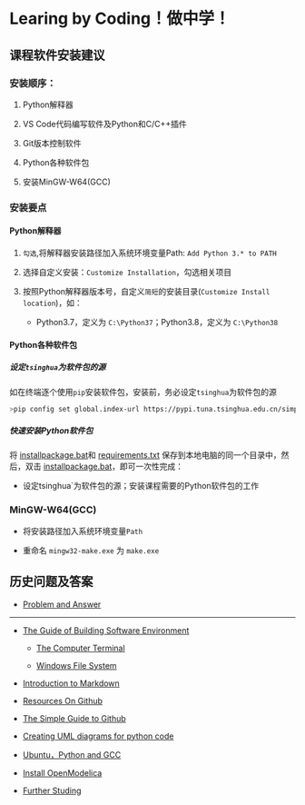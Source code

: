 
# Learing by Coding！做中学！

## 课程软件安装建议

###  安装顺序：

1. Python解释器

2. VS Code代码编写软件及Python和C/C++插件

3. Git版本控制软件

4. Python各种软件包

5. 安装MinGW-W64(GCC)

###  安装要点

#### Python解释器

1. `勾选`,将解释器安装路径加入系统环境变量Path: `Add Python 3.* to PATH`

2.  选择自定义安装：`Customize Installation`，勾选相关项目
  
3. 按照Python解释器版本号，自定义`简短`的安装目录(`Customize Install location`)，如：
      
    *  Python3.7，定义为 `C:\Python37`；Python3.8，定义为 `C:\Python38`

#### Python各种软件包
 
##### 设定`tsinghua`为软件包的源 

如在终端逐个使用`pip`安装软件包，安装前，务必设定`tsinghua`为软件包的源 

```bash
>pip config set global.index-url https://pypi.tuna.tsinghua.edu.cn/simple
```

##### 快速安装Python软件包

将 [installpackage.bat](./bat/installpackage.bat)和 [requirements.txt](./bat/requirements.txt) 保存到本地电脑的同一个目录中，然后，双击 [installpackage.bat](./bat/installpackage.bat)，即可一次性完成：

* 设定tsinghua`为软件包的源；安装课程需要的Python软件包的工作

### MinGW-W64(GCC)

* 将安装路径加入系统环境变量`Path`

* 重命名 `mingw32-make.exe` 为 `make.exe`

## 历史问题及答案

* [Problem and Answer](./Problem_Solution.md)

---

* [The Guide of Building Software Environment](./BuildingSoftwareEnvironment.md)

   * [The Computer Terminal](./ComputerTerminal.md/)

   * [Windows File System](./WindowsFileSystem.md)

* [Introduction to Markdown](./Introduction2Markdown(Chinese).md) 

* [Resources On Github](./ResourcesOnGithub.md)

* [The Simple Guide to Github](./TheSimpleStepsGithub(Chinese).md) 

* [Creating UML diagrams for python code](./UMLPython.md) 

* [Ubuntu，Python and GCC](./Ubuntu-Python-CPP(Chinese).md) 

* [Install OpenModelica](./InstallOpenModelica.md) 

* [Further Studing](./FurtherStuding.md)


